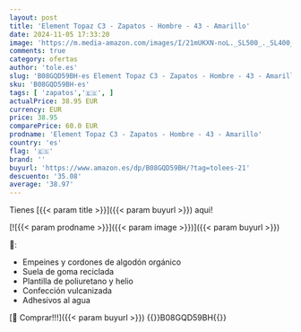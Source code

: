 ```yaml
---
layout: post
title: 'Element Topaz C3 - Zapatos - Hombre - 43 - Amarillo'
date: 2024-11-05 17:33:20
image: 'https://m.media-amazon.com/images/I/21mUKXN-noL._SL500_._SL400_.jpg'
comments: true
category: ofertas
author: 'tole.es'
slug: 'B08GQD59BH-es Element Topaz C3 - Zapatos - Hombre - 43 - Amarillo'
sku: 'B08GQD59BH-es'
tags: [ 'zapatos','🇪🇸', ]
actualPrice: 38.95 EUR
currency: EUR
price: 38.95
comparePrice: 60.0 EUR
prodname: 'Element Topaz C3 - Zapatos - Hombre - 43 - Amarillo'
country: 'es'
flag: '🇪🇸'
brand: ''
buyurl: 'https://www.amazon.es/dp/B08GQD59BH/?tag=tolees-21'
descuento: '35.08'
average: '38.97'
---
```


Tienes [{{< param title >}}]({{< param buyurl >}}) aqui!

[![{{< param prodname >}}]({{< param image >}})]({{< param buyurl >}})

🔎:

- Empeines y cordones de algodón orgánico
- Suela de goma reciclada
- Plantilla de poliuretano y helio
- Confección vulcanizada
- Adhesivos al agua

[🛒 Comprar!!!]({{< param buyurl >}})
{{<world>}}B08GQD59BH{{</world>}}
